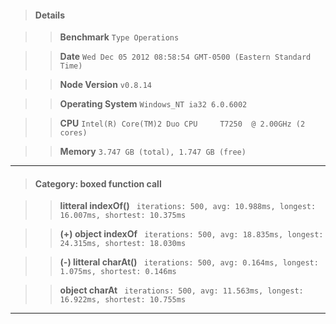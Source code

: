 > #### Details

>> **Benchmark** ```Type Operations```

>> **Date** ```Wed Dec 05 2012 08:58:54 GMT-0500 (Eastern Standard Time)```

>> **Node Version** ```v0.8.14```

>> **Operating System** ```Windows_NT ia32 6.0.6002```

>> **CPU** ```Intel(R) Core(TM)2 Duo CPU     T7250  @ 2.00GHz (2 cores)```

>> **Memory** ```3.747 GB (total), 1.747 GB (free)```



---

> #### Category: boxed function call

>> **litteral indexOf()** ``` iterations: 500, avg: 10.988ms, longest: 16.007ms, shortest: 10.375ms```

>> **(+) object indexOf** ``` iterations: 500, avg: 18.835ms, longest: 24.315ms, shortest: 18.030ms```

>> **(-) litteral charAt()** ``` iterations: 500, avg: 0.164ms, longest: 1.075ms, shortest: 0.146ms```

>> **object charAt** ``` iterations: 500, avg: 11.563ms, longest: 16.922ms, shortest: 10.755ms```



---


